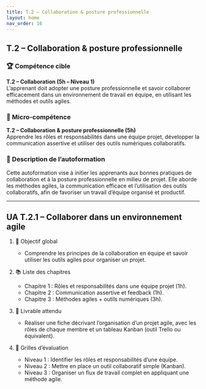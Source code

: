 ```yaml
---
title: T.2 – Collaboration & posture professionnelle
layout: home
nav_order: 16
---
```


## T.2 – Collaboration & posture professionnelle

### 🏆 Compétence cible
**T.2 – Collaboration (5h – Niveau 1)**  
L’apprenant doit adopter une posture professionnelle et savoir collaborer efficacement dans un environnement de travail en équipe, en utilisant les méthodes et outils agiles.

### 🧩 Micro-compétence
**T.2 – Collaboration & posture professionnelle (5h)**  
Apprendre les rôles et responsabilités dans une équipe projet, développer la communication assertive et utiliser des outils numériques collaboratifs.

### 📝 Description de l’autoformation
Cette autoformation vise à initier les apprenants aux bonnes pratiques de collaboration et à la posture professionnelle en milieu de projet. Elle aborde les méthodes agiles, la communication efficace et l’utilisation des outils collaboratifs, afin de favoriser un travail d’équipe organisé et productif.

---

## UA T.2.1 – Collaborer dans un environnement agile

1. 🎯 Objectif global

   * Comprendre les principes de la collaboration en équipe et savoir utiliser les outils agiles pour organiser un projet.

2. 📚 Liste des chapitres

   * Chapitre 1 : Rôles et responsabilités dans une équipe projet (1h).
   * Chapitre 2 : Communication assertive et feedback (1h).
   * Chapitre 3 : Méthodes agiles + outils numériques (3h).

3. 📄 Livrable attendu

   * Réaliser une fiche décrivant l’organisation d’un projet agile, avec les rôles de chaque membre et un tableau Kanban (outil Trello ou équivalent).

4. 🧪 Grilles d’évaluation

   * Niveau 1 : Identifier les rôles et responsabilités d’une équipe.
   * Niveau 2 : Mettre en place un outil collaboratif simple (Kanban).
   * Niveau 3 : Organiser un flux de travail complet en appliquant une méthode agile.
